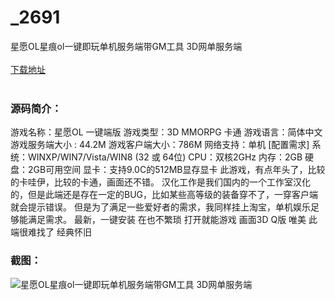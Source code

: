 # _2691
星愿OL星痕ol一键即玩单机服务端带GM工具 3D网单服务端
<br/></br>
[下载地址](https://www.uuid2.com/2691.html "下载地址")
<br/></br>
<h3>源码简介：</h3>
<p>游戏名称：星愿OL 一键端版
游戏类型：3D MMORPG 卡通
游戏语言：简体中文
游戏服务端大小 : 44.2M
游戏客户端大小：786M
网络支持：单机
[配置需求]
系统：WINXP/WIN7/Vista/WIN8 (32 或 64位)
CPU：双核2GHz
内存：2GB
硬盘：2GB可用空间
显卡：支持9.0C的512MB显存显卡
此游戏，有点年头了，比较的卡哇伊，比较的卡通，画面还不错。
汉化工作是我们国内的一个工作室汉化的，但是此端还是存在一定的BUG，比如某些高等级的装备穿不了，一穿客户端就会提示错误。
但是为了满足一些爱好者的需求，我同样挂上淘宝，单机娱乐足够能满足需求。
最新，一键安装 在也不繁琐 打开就能游戏 画面3D Q版 唯美 此端很难找了 经典怀旧<p>
<h3>截图：</h3>
<img src="https://www.uuid2.com/wp-content/uploads/img/202105/0d209de292.jpg" alt="星愿OL星痕ol一键即玩单机服务端带GM工具 3D网单服务端">
